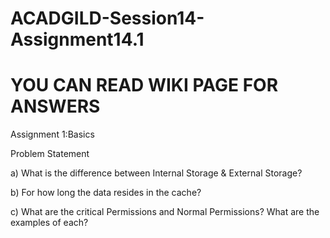 # ACADGILD-Session14-Assignment14.1

# YOU CAN READ WIKI PAGE FOR ANSWERS 

Assignment 1:Basics

Problem Statement

a) What is the difference between Internal Storage & External Storage?

b) For how long the data resides in the cache?

c) What are the critical Permissions and Normal Permissions? What are the
examples of each?

